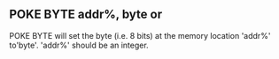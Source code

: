 ## POKE BYTE addr%, byte or

POKE BYTE will set the byte (i.e. 8 bits) at the memory location 'addr%' to'byte'. 'addr%' should be an integer.